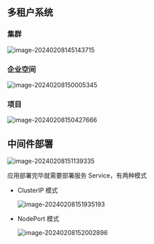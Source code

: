 ## 多租户系统

### 集群

![image-20240208145143715](https://gitee.com/lilyn/pic/raw/master/md-img/image-20240208145143715.png)

### 企业空间

![image-20240208150005345](https://gitee.com/lilyn/pic/raw/master/md-img/image-20240208150005345.png)

### 项目

![image-20240208150427666](https://gitee.com/lilyn/pic/raw/master/md-img/image-20240208150427666.png)

## 中间件部署

![image-20240208151139335](https://gitee.com/lilyn/pic/raw/master/md-img/image-20240208151139335.png)

应用部署完毕就需要部署服务 Service，有两种模式

- ClusterIP 模式

  ![image-20240208151935193](https://gitee.com/lilyn/pic/raw/master/md-img/image-20240208151935193.png)

- NodePort 模式

  ![image-20240208152002896](https://gitee.com/lilyn/pic/raw/master/md-img/image-20240208152002896.png)